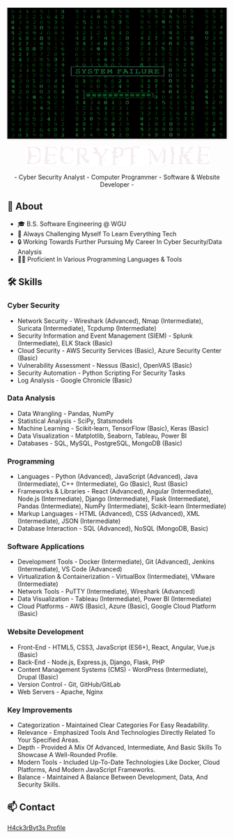 <p align="center">
  <img src="System.gif" alt="Matrix Rain Animation" width="800" height="300" />
</p>

<p align="center">
  <img src="Decrypt.png" alt="Decrypt Mike Logo" />
</p>
<p align="center">
  - Cyber Security Analyst - Computer Programmer - Software & Website Developer -
</p>

## 👾 About 

- 🎓 B.S. Software Engineering @ WGU
- 🧠 Always Challenging Myself To Learn Everything Tech
- 🔒 Working Towards Further Pursuing My Career In Cyber Security/Data Analysis 
- 👩‍💻 Proficient In Various Programming Languages & Tools

## 🛠 Skills

### Cyber Security
- Network Security - Wireshark (Advanced), Nmap (Intermediate), Suricata (Intermediate), Tcpdump (Intermediate)
- Security Information and Event Management (SIEM) - Splunk (Intermediate), ELK Stack (Basic)
- Cloud Security - AWS Security Services (Basic), Azure Security Center (Basic)
- Vulnerability Assessment - Nessus (Basic), OpenVAS (Basic)
- Security Automation - Python Scripting For Security Tasks
- Log Analysis - Google Chronicle (Basic)
  
### Data Analysis
- Data Wrangling - Pandas, NumPy
- Statistical Analysis - SciPy, Statsmodels
- Machine Learning - Scikit-learn, TensorFlow (Basic), Keras (Basic)
- Data Visualization - Matplotlib, Seaborn, Tableau, Power BI
- Databases - SQL, MySQL, PostgreSQL, MongoDB (Basic)

### Programming
- Languages - Python (Advanced), JavaScript (Advanced), Java (Intermediate), C++ (Intermediate), Go (Basic), Rust (Basic)
- Frameworks & Libraries - React (Advanced), Angular (Intermediate), Node.js (Intermediate), Django (Intermediate), Flask (Intermediate), Pandas (Intermediate), NumPy (Intermediate), Scikit-learn (Intermediate)
- Markup Languages - HTML (Advanced), CSS (Advanced), XML (Intermediate), JSON (Intermediate)
- Database Interaction - SQL (Advanced), NoSQL (MongoDB, Basic)

### Software Applications
- Development Tools - Docker (Intermediate), Git (Advanced), Jenkins (Intermediate), VS Code (Advanced)
- Virtualization & Containerization - VirtualBox (Intermediate), VMware (Intermediate)
- Network Tools - PuTTY (Intermediate), Wireshark (Advanced)
- Data Visualization - Tableau (Intermediate), Power BI (Intermediate)
- Cloud Platforms - AWS (Basic), Azure (Basic), Google Cloud Platform (Basic)

### Website Development
- Front-End - HTML5, CSS3, JavaScript (ES6+), React, Angular, Vue.js (Basic)
- Back-End - Node.js, Express.js, Django, Flask, PHP
- Content Management Systems (CMS) - WordPress (Intermediate), Drupal (Basic)
- Version Control - Git, GitHub/GitLab
- Web Servers - Apache, Nginx

### Key Improvements
- Categorization - Maintained Clear Categories For Easy Readability.
- Relevance - Emphasized Tools And Technologies Directly Related To Your Specified Areas.
- Depth - Provided A Mix Of Advanced, Intermediate, And Basic Skills To Showcase A Well-Rounded Profile.
- Modern Tools - Included Up-To-Date Technologies Like Docker, Cloud Platforms, And Modern JavaScript Frameworks.
- Balance - Maintained A Balance Between Development, Data, And Security Skills.

## 📫 Contact

[H4ck3rByt3s Profile](https://h4ck3rByt3s.systeme.io/profile)
  
